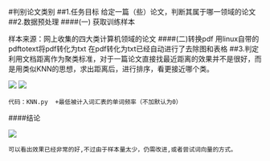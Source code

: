 #判别论文类别
##1.任务目标
给定一篇（些）论文，判断其属于哪一领域的论文
##2.数据预处理
####(一) 获取训练样本

样本来源：网上收集的四大类计算机领域的论文
####(二)转换pdf
用linux自带的pdftotext将pdf转化为txt
在pdf转化为txt已经自动进行了去除图和表格
##3.判定
	利用文档距离作为聚类标准，对于一篇论文直接找最近距离的效果并不是很好，而是用类似KNN的思想，求出距离后，进行排序，看更接近哪个类。

![](https://github.com/Victorianuonuo/ai-project-2016/blob/master/2014201426/pictures/%E5%9B%BE%E7%89%871.png) 
![](https://github.com/Victorianuonuo/ai-project-2016/blob/master/2014201426/pictures/%E5%9B%BE%E7%89%872.png) 

	代码：KNN.py  +最低被计入词汇表的单词频率（不加默认为0）
####结论

![](https://github.com/Victorianuonuo/ai-project-2016/blob/master/2014201426/pictures/%E5%9B%BE%E7%89%873.png) 

	可以看出效果已经非常的好,不过由于样本量太少，仍需改进,或者尝试词向量的方式。